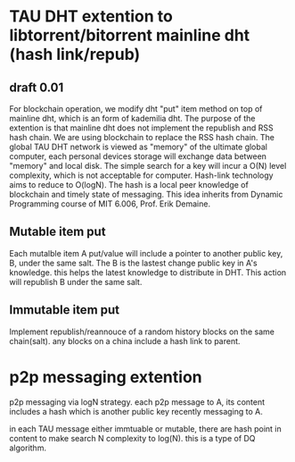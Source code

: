 # TAU DHT extention to libtorrent/bitorrent mainline dht (hash link/repub)
## draft 0.01
For blockchain operation, we modify dht "put" item method on top of mainline dht, which is an form of kademilia dht. 
The purpose of the extention is that mainline dht does not implement the republish and RSS hash chain. We are using blockchain to replace the RSS hash chain. 
The global TAU DHT network is viewed as "memory" of the ultimate global computer, each personal devices storage will exchange data between "memory" and local disk. The simple search for a key will incur a O(N) level complexity, which is not acceptable for computer. Hash-link technology aims to reduce to O(logN). The hash is a local peer knowledge of blockchain and timely state of messaging. This idea inherits from Dynamic Programming course of MIT 6.006, Prof. Erik Demaine. 

## Mutable item put
Each mutalble item A put/value will include a pointer to another public key, B, under the same salt. The B is the lastest change public key in A's knowledge. this helps the latest knowledge to distribute in DHT. 
This action will republish B under the same salt. 
## Immutable item put
Implement republish/reannouce of a random history blocks on the same chain(salt). any blocks on a china include a hash link to parent. 

# p2p messaging extention
p2p messaging via logN strategy.
each p2p message to A, its content includes a hash which is another public key recently messaging to A. 

in each TAU message either immtuable or mutable, there are hash point in content to make search N complexity to log(N). this is a type of DQ algorithm.
